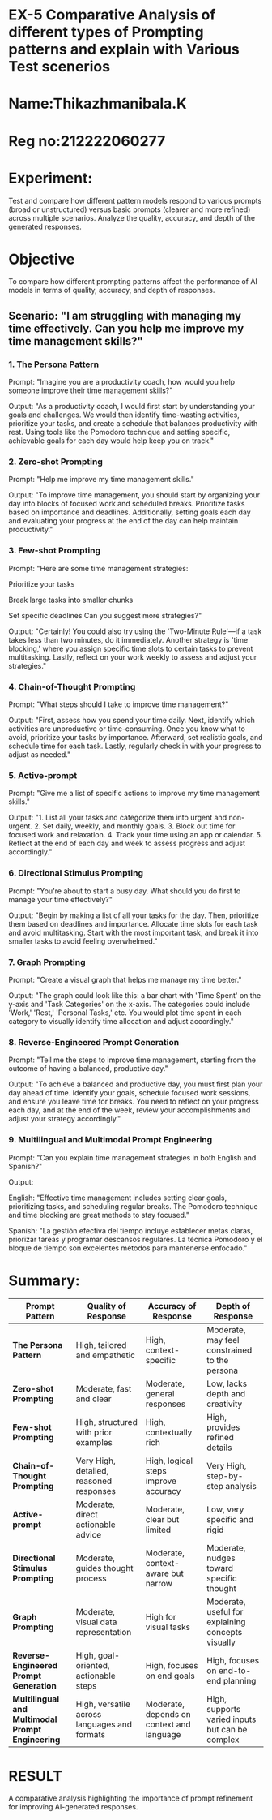 # EX-5 Comparative Analysis of different types of Prompting patterns and explain with Various Test scenerios

# Name:Thikazhmanibala.K
# Reg no:212222060277

# Experiment:
Test and compare how different pattern models respond to various prompts (broad or unstructured) versus basic prompts (clearer and more refined) across multiple scenarios. 
     Analyze the quality, accuracy, and depth of the generated responses.

# Objective
To compare how different prompting patterns affect the performance of AI models in terms of quality, accuracy, and depth of responses.

## Scenario: "I am struggling with managing my time effectively. Can you help me improve my time management skills?"
### 1. The Persona Pattern
Prompt: "Imagine you are a productivity coach, how would you help someone improve their time management skills?"

Output: "As a productivity coach, I would first start by understanding your goals and challenges. We would then identify time-wasting activities, prioritize your tasks, and create a schedule that balances productivity with rest. Using tools like the Pomodoro technique and setting specific, achievable goals for each day would help keep you on track."

### 2. Zero-shot Prompting
Prompt: "Help me improve my time management skills."

Output: "To improve time management, you should start by organizing your day into blocks of focused work and scheduled breaks. Prioritize tasks based on importance and deadlines. Additionally, setting goals each day and evaluating your progress at the end of the day can help maintain productivity."

### 3. Few-shot Prompting
Prompt: "Here are some time management strategies:

Prioritize your tasks

Break large tasks into smaller chunks

Set specific deadlines Can you suggest more strategies?"

Output: "Certainly! You could also try using the 'Two-Minute Rule'—if a task takes less than two minutes, do it immediately. Another strategy is 'time blocking,' where you assign specific time slots to certain tasks to prevent multitasking. Lastly, reflect on your work weekly to assess and adjust your strategies."

### 4. Chain-of-Thought Prompting
Prompt: "What steps should I take to improve time management?"

Output: "First, assess how you spend your time daily. Next, identify which activities are unproductive or time-consuming. Once you know what to avoid, prioritize your tasks by importance. Afterward, set realistic goals, and schedule time for each task. Lastly, regularly check in with your progress to adjust as needed."

### 5. Active-prompt
Prompt: "Give me a list of specific actions to improve my time management skills."

Output: "1. List all your tasks and categorize them into urgent and non-urgent. 2. Set daily, weekly, and monthly goals. 3. Block out time for focused work and relaxation. 4. Track your time using an app or calendar. 5. Reflect at the end of each day and week to assess progress and adjust accordingly."

### 6. Directional Stimulus Prompting
Prompt: "You're about to start a busy day. What should you do first to manage your time effectively?"

Output: "Begin by making a list of all your tasks for the day. Then, prioritize them based on deadlines and importance. Allocate time slots for each task and avoid multitasking. Start with the most important task, and break it into smaller tasks to avoid feeling overwhelmed."

### 7. Graph Prompting
Prompt: "Create a visual graph that helps me manage my time better."

Output: "The graph could look like this: a bar chart with 'Time Spent' on the y-axis and 'Task Categories' on the x-axis. The categories could include 'Work,' 'Rest,' 'Personal Tasks,' etc. You would plot time spent in each category to visually identify time allocation and adjust accordingly."

### 8. Reverse-Engineered Prompt Generation
Prompt: "Tell me the steps to improve time management, starting from the outcome of having a balanced, productive day."

Output: "To achieve a balanced and productive day, you must first plan your day ahead of time. Identify your goals, schedule focused work sessions, and ensure you leave time for breaks. You need to reflect on your progress each day, and at the end of the week, review your accomplishments and adjust your strategy accordingly."

### 9. Multilingual and Multimodal Prompt Engineering
Prompt: "Can you explain time management strategies in both English and Spanish?"

Output:

English: "Effective time management includes setting clear goals, prioritizing tasks, and scheduling regular breaks. The Pomodoro technique and time blocking are great methods to stay focused."

Spanish: "La gestión efectiva del tiempo incluye establecer metas claras, priorizar tareas y programar descansos regulares. La técnica Pomodoro y el bloque de tiempo son excelentes métodos para mantenerse enfocado."


# Summary:
| **Prompt Pattern**                      | **Quality of Response**                   | **Accuracy of Response**             | **Depth of Response**            |
|-----------------------------------------|-------------------------------------------|--------------------------------------|----------------------------------|
| **The Persona Pattern**                 | High, tailored and empathetic             | High, context-specific               | Moderate, may feel constrained to the persona |
| **Zero-shot Prompting**                 | Moderate, fast and clear                  | Moderate, general responses         | Low, lacks depth and creativity  |
| **Few-shot Prompting**                  | High, structured with prior examples      | High, contextually rich              | High, provides refined details   |
| **Chain-of-Thought Prompting**          | Very High, detailed, reasoned responses   | High, logical steps improve accuracy | Very High, step-by-step analysis |
| **Active-prompt**                        | Moderate, direct actionable advice        | Moderate, clear but limited         | Low, very specific and rigid    |
| **Directional Stimulus Prompting**      | Moderate, guides thought process          | Moderate, context-aware but narrow  | Moderate, nudges toward specific thought |
| **Graph Prompting**                     | Moderate, visual data representation     | High for visual tasks               | Moderate, useful for explaining concepts visually |
| **Reverse-Engineered Prompt Generation**| High, goal-oriented, actionable steps     | High, focuses on end goals          | High, focuses on end-to-end planning |
| **Multilingual and Multimodal Prompt Engineering** | High, versatile across languages and formats | Moderate, depends on context and language | High, supports varied inputs but can be complex |


# RESULT
A comparative analysis highlighting the importance of prompt refinement for improving AI-generated responses.
